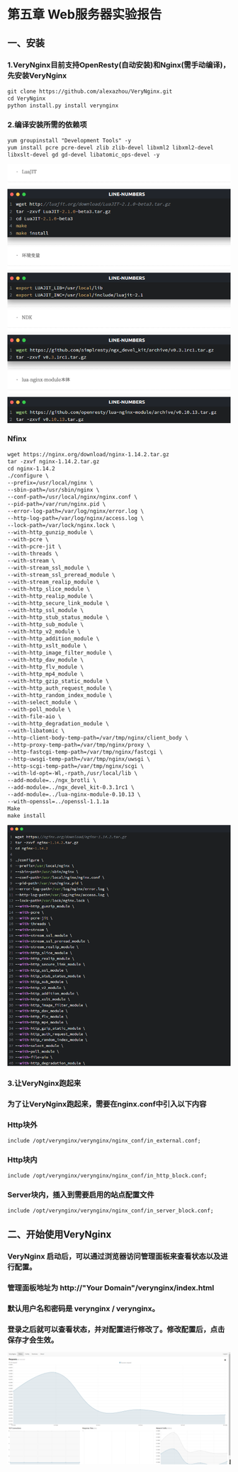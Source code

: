 # 第五章 Web服务器实验报告
## 一、安装
### 1.VeryNginx目前支持OpenResty(自动安装)和Nginx(需手动编译)， 先安装VeryNginx
```
git clone https://github.com/alexazhou/VeryNginx.git
cd VeryNginx
python install.py install verynginx
```
### 2.编译安装所需的依赖项
```
yum groupinstall "Development Tools" -y
yum install pcre pcre-devel zlib zlib-devel libxml2 libxml2-devel libxslt-devel gd gd-devel libatomic_ops-devel -y
```
![Nginx编译](5.1.png)
### Nfinx
```
wget https://nginx.org/download/nginx-1.14.2.tar.gz
tar -zxvf nginx-1.14.2.tar.gz
cd nginx-1.14.2 
./configure \
--prefix=/usr/local/nginx \
--sbin-path=/usr/sbin/nginx \
--conf-path=/usr/local/nginx/nginx.conf \
--pid-path=/var/run/nginx.pid \
--error-log-path=/var/log/nginx/error.log \
--http-log-path=/var/log/nginx/access.log \
--lock-path=/var/lock/nginx.lock \
--with-http_gunzip_module \
--with-pcre \
--with-pcre-jit \
--with-threads \
--with-stream \
--with-stream_ssl_module \
--with-stream_ssl_preread_module \
--with-stream_realip_module \
--with-http_slice_module \
--with-http_realip_module \
--with-http_secure_link_module \
--with-http_ssl_module \
--with-http_stub_status_module \
--with-http_sub_module \
--with-http_v2_module \
--with-http_addition_module \
--with-http_xslt_module \
--with-http_image_filter_module \
--with-http_dav_module \
--with-http_flv_module \
--with-http_mp4_module \
--with-http_gzip_static_module \
--with-http_auth_request_module \
--with-http_random_index_module \
--with-select_module \
--with-poll_module \
--with-file-aio \
--with-http_degradation_module \
--with-libatomic \
--http-client-body-temp-path=/var/tmp/nginx/client_body \
--http-proxy-temp-path=/var/tmp/nginx/proxy \
--http-fastcgi-temp-path=/var/tmp/nginx/fastcgi \
--http-uwsgi-temp-path=/var/tmp/nginx/uwsgi \
--http-scgi-temp-path=/var/tmp/nginx/scgi \
--with-ld-opt=-Wl,-rpath,/usr/local/lib \
--add-module=../ngx_brotli \
--add-module=../ngx_devel_kit-0.3.1rc1 \
--add-module=../lua-nginx-module-0.10.13 \
--with-openssl=../openssl-1.1.1a 
Make
make install
```
![Nginx](5.2.png)
### 3.让VeryNginx跑起来
### 为了让VeryNginx跑起来，需要在nginx.conf中引入以下内容
### Http块外
```
include /opt/verynginx/verynginx/nginx_conf/in_external.conf;
```
### Http块内
```
include /opt/verynginx/verynginx/nginx_conf/in_http_block.conf;
```
### Server块内，插入到需要启用的站点配置文件
```
include /opt/verynginx/verynginx/nginx_conf/in_server_block.conf;
```
## 二、开始使用VeryNginx
### VeryNginx 启动后，可以通过浏览器访问管理面板来查看状态以及进行配置。
### 管理面板地址为 http://"Your Domain"/verynginx/index.html
### 默认用户名和密码是 verynginx / verynginx。
### 登录之后就可以查看状态，并对配置进行修改了。修改配置后，点击保存才会生效。
![控制台一览](5.3.png)